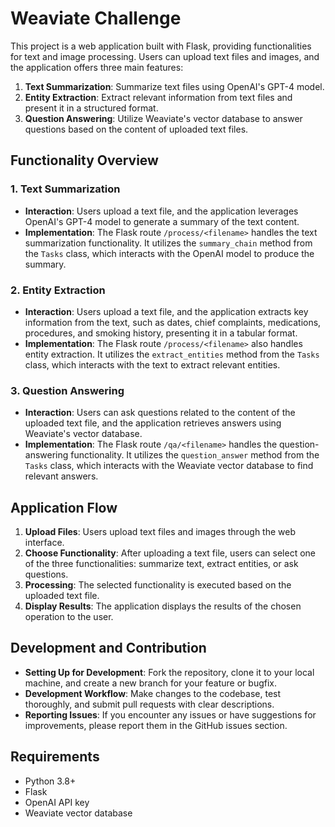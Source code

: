 # Weaviate Challenge

This project is a web application built with Flask, providing functionalities for text and image processing. Users can upload text files and images, and the application offers three main features:

1. **Text Summarization**: Summarize text files using OpenAI's GPT-4 model.
2. **Entity Extraction**: Extract relevant information from text files and present it in a structured format.
3. **Question Answering**: Utilize Weaviate's vector database to answer questions based on the content of uploaded text files.

## Functionality Overview

### 1. Text Summarization

- **Interaction**: Users upload a text file, and the application leverages OpenAI's GPT-4 model to generate a summary of the text content.
- **Implementation**: The Flask route `/process/<filename>` handles the text summarization functionality. It utilizes the `summary_chain` method from the `Tasks` class, which interacts with the OpenAI model to produce the summary.

### 2. Entity Extraction

- **Interaction**: Users upload a text file, and the application extracts key information from the text, such as dates, chief complaints, medications, procedures, and smoking history, presenting it in a tabular format.
- **Implementation**: The Flask route `/process/<filename>` also handles entity extraction. It utilizes the `extract_entities` method from the `Tasks` class, which interacts with the text to extract relevant entities.

### 3. Question Answering

- **Interaction**: Users can ask questions related to the content of the uploaded text file, and the application retrieves answers using Weaviate's vector database.
- **Implementation**: The Flask route `/qa/<filename>` handles the question-answering functionality. It utilizes the `question_answer` method from the `Tasks` class, which interacts with the Weaviate vector database to find relevant answers.

## Application Flow

1. **Upload Files**: Users upload text files and images through the web interface.
2. **Choose Functionality**: After uploading a text file, users can select one of the three functionalities: summarize text, extract entities, or ask questions.
3. **Processing**: The selected functionality is executed based on the uploaded text file.
4. **Display Results**: The application displays the results of the chosen operation to the user.

## Development and Contribution

- **Setting Up for Development**: Fork the repository, clone it to your local machine, and create a new branch for your feature or bugfix.
- **Development Workflow**: Make changes to the codebase, test thoroughly, and submit pull requests with clear descriptions.
- **Reporting Issues**: If you encounter any issues or have suggestions for improvements, please report them in the GitHub issues section.

## Requirements

- Python 3.8+
- Flask
- OpenAI API key
- Weaviate vector database
